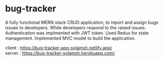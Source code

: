 # bug-tracker
A fully functional MERN stack CRUD application, to report and assign bugs issues to developers. While developers respond to the raised issues. 
Authentication was implmented with JWT token. Used Redux for state management. Implemented MVC model to build the application.  

client : https://bug-tracker-app-sylamsh.netlify.app/  
server : https://bug-tracker-sylamsh.herokuapp.com/
